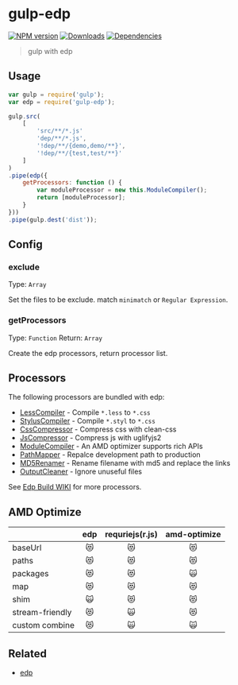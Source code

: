 # gulp-edp

[![NPM version][npm-image]][npm-url]
[![Downloads][downloads-image]][npm-url]
[![Dependencies][dep-image]][dep-url]

[downloads-image]: http://img.shields.io/npm/dm/gulp-edp.svg
[npm-url]: https://npmjs.org/package/gulp-edp
[npm-image]: http://img.shields.io/npm/v/gulp-edp.svg
[dep-url]: https://david-dm.org/junmer/gulp-edp
[dep-image]: http://img.shields.io/david/junmer/gulp-edp.svg

> gulp with edp

## Usage

```js
var gulp = require('gulp');
var edp = require('gulp-edp');

gulp.src(
    [
        'src/**/*.js'
        'dep/**/*.js',
        '!dep/**/{demo,demo/**}',
        '!dep/**/{test,test/**}'
    ]
)
.pipe(edp({
    getProcessors: function () {
        var moduleProcessor = new this.ModuleCompiler();
        return [moduleProcessor];
    }
}))
.pipe(gulp.dest('dist'));

```

## Config

### exclude 

Type: `Array`

Set the files to be exclude. match `minimatch` or `Regular Expression`.

### getProcessors

Type: `Function`
Return: `Array`

Create the edp processors, return processor list.

## Processors

The following processors are bundled with edp:

* [LessCompiler][lesscompiler-url] - Compile `*.less` to `*.css`
* [StylusCompiler][styluscompiler-url] - Compile `*.styl` to `*.css`
* [CssCompressor][csscompressor-url] - Compress css with clean-css
* [JsCompressor][jscompressor-url] - Compress js with uglifyjs2
* [ModuleCompiler][modulecompiler-url] - An AMD optimizer supports rich APIs  
* [PathMapper][pathmapper-url] - Repalce development path to production 
* [MD5Renamer][md5renamer-url] - Rename filename with md5 and replace the links
* [OutputCleaner][outputcleaner-url] - Ignore unuseful files

See [Edp Build WIKI][edp-wiki-buid-url] for more processors.

## AMD Optimize

|                   | edp              | requriejs\(r.js\) | amd-optimize     |
| ----------------- |:----------------:|:-----------------:|:----------------:|
| baseUrl           | :heart_eyes_cat: | :heart_eyes_cat:  | :heart_eyes_cat: |
| paths             | :heart_eyes_cat: | :heart_eyes_cat:  | :heart_eyes_cat: |
| packages          | :heart_eyes_cat: | :heart_eyes_cat:  | :scream_cat:     |
| map               | :heart_eyes_cat: | :heart_eyes_cat:  | :heart_eyes_cat: |
| shim              | :scream_cat:     | :heart_eyes_cat:  | :heart_eyes_cat: |
| stream-friendly   | :heart_eyes_cat: | :scream_cat:      | :heart_eyes_cat: |
| custom combine    | :heart_eyes_cat: | :scream_cat:      | :scream_cat:     |


## Related

- [edp](https://github.com/ecomfe/edp)

[edp-wiki-buid-url]: https://github.com/ecomfe/edp/wiki/Build
[lesscompiler-url]: https://github.com/ecomfe/edp/wiki/build-processors#lesscompiler
[styluscompiler-url]: https://github.com/ecomfe/edp/wiki/build-processors#styluscompiler
[csscompressor-url]: https://github.com/ecomfe/edp/wiki/build-processors#csscompressor
[jscompressor-url]: https://github.com/ecomfe/edp/wiki/build-processors#jscompressor
[modulecompiler-url]: https://github.com/ecomfe/edp/wiki/build-processors#modulecompiler
[pathmapper-url]: https://github.com/ecomfe/edp/wiki/build-processors#pathmapper
[md5renamer-url]: https://github.com/ecomfe/edp/wiki/build-processors#md5renamer
[outputcleaner-url]: https://github.com/ecomfe/edp/wiki/build-processors#outputcleaner
